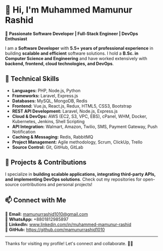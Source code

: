 # 👋 Hi, I'm Muhammed Mamunur Rashid

🚀 **Passionate Software Developer | Full-Stack Engineer | DevOps Enthusiast**

I am a **Software Developer** with **5.5+ years of professional experience** in building **scalable and efficient** software solutions. I hold a **B.Sc. in Computer Science and Engineering** and have worked extensively with **backend, frontend, cloud technologies, and DevOps**.

## 🔹 Technical Skills
- **Languages:** PHP, Node.js, Python
- **Frameworks:** Laravel, Express.js
- **Databases:** MySQL, MongoDB, Redis
- **Frontend:** Vue.js, React.js, Redux, HTML5, CSS3, Bootstrap
- **REST API Development:** Laravel, Node.js, Express.js
- **Cloud & DevOps:** AWS (EC2, S3, VPC, EBS), cPanel, WHM, Docker, Kubernetes, Jenkins, Shell Scripting
- **API Integration:** Walmart, Amazon, Twilio, SMS, Payment Gateway, Push Notification
- **Caching & Messaging:** Redis, RabbitMQ
- **Project Management:** Agile methodology, Scrum, ClickUp, Trello
- **Source Control:** Git, GitHub, GitLab

## 🔹 Projects & Contributions
I specialize in **building scalable applications, integrating third-party APIs, and implementing DevOps solutions**. Check out my repositories for open-source contributions and personal projects!

## 📫 Connect with Me
📧 **Email:** mamunurrashid1010@gmail.com  
📱  **WhatsApp:** +8801812985897  
💼 **LinkedIn:** www.linkedin.com/in/muhammed-mamunur-rashid  
🐙 **GitHub:** https://github.com/mamunurrashid1010

---

Thanks for visiting my profile! Let's connect and collaborate. 🚀😊  
